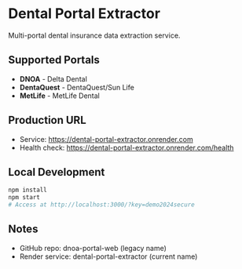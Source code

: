 # Dental Portal Extractor

Multi-portal dental insurance data extraction service.

## Supported Portals
- **DNOA** - Delta Dental
- **DentaQuest** - DentaQuest/Sun Life  
- **MetLife** - MetLife Dental

## Production URL
- Service: https://dental-portal-extractor.onrender.com
- Health check: https://dental-portal-extractor.onrender.com/health

## Local Development
```bash
npm install
npm start
# Access at http://localhost:3000/?key=demo2024secure
```

## Notes
- GitHub repo: dnoa-portal-web (legacy name)
- Render service: dental-portal-extractor (current name)
